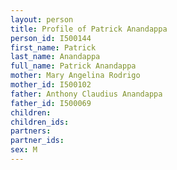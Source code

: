 ```yaml
---
layout: person
title: Profile of Patrick Anandappa
person_id: I500144
first_name: Patrick
last_name: Anandappa
full_name: Patrick Anandappa
mother: Mary Angelina Rodrigo
mother_id: I500102
father: Anthony Claudius Anandappa
father_id: I500069
children:
children_ids:
partners:
partner_ids:
sex: M
---
```


